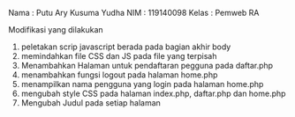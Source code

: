 Nama : Putu Ary Kusuma Yudha
NIM : 119140098
Kelas : Pemweb RA

Modifikasi yang dilakukan

1. peletakan scrip javascript berada pada bagian akhir body
2. memindahkan file CSS dan JS pada file yang terpisah
3. Menambahkan Halaman untuk pendaftaran pegguna pada daftar.php
4. menambahkan fungsi logout pada halaman home.php
5. menampilkan nama pengguna yang login pada halaman home.php
6. mengubah style CSS pada halaman index.php, daftar.php dan home.php
7. Mengubah Judul pada setiap halaman
